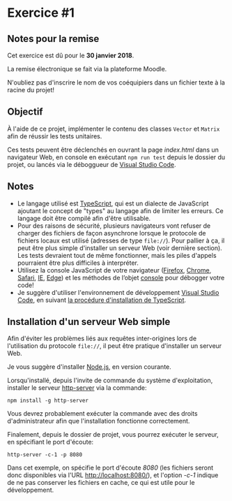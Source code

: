 # Exercice #1

## Notes pour la remise

Cet exercice est dû pour le **30 janvier 2018**.

La remise électronique se fait via la plateforme Moodle.

N'oubliez pas d'inscrire le nom de vos coéquipiers dans un fichier texte à la racine du projet!

## Objectif

À l'aide de ce projet, implémenter le contenu des classes `Vector` et `Matrix` afin de réussir les tests unitaires.

Ces tests peuvent être déclenchés en ouvrant la page *index.html* dans un navigateur Web, en console en exécutant `npm run test` depuis le dossier du projet, ou lancés via le déboggueur de [Visual Studio Code](https://code.visualstudio.com/).

## Notes

* Le langage utilisé est [TypeScript](https://www.typescriptlang.org/), qui est un dialecte de JavaScript ajoutant le concept de "types" au langage afin de limiter les erreurs. Ce langage doit être compilé afin d'être utilisable.
* Pour des raisons de sécurité, plusieurs navigateurs vont refuser de charger des fichiers de façon asynchrone lorsque le protocole de fichiers locaux est utilisé (adresses de type `file://`). Pour pallier à ça, il peut être plus simple d'installer un serveur Web (voir dernière section). Les tests devraient tout de même fonctionner, mais les piles d'appels pourraient être plus difficiles à interpréter.
* Utilisez la console JavaScript de votre navigateur  ([Firefox](https://developer.mozilla.org/fr/docs/Outils/Console_Web), [Chrome](https://developers.google.com/web/tools/chrome-devtools/debug/console/console-ui), [Safari](https://developer.apple.com/safari/tools/), [IE](https://msdn.microsoft.com/en-us/library/dn255006%28v=vs.85%29.aspx), [Edge](https://developer.microsoft.com/en-us/microsoft-edge/platform/documentation/f12-devtools-guide/console/)) et les méthodes de l’objet [console](https://developer.mozilla.org/fr/docs/Web/API/Console) pour débogger votre code!
* Je suggère d'utiliser l'environnement de développement [Visual Studio Code](https://code.visualstudio.com/), en suivant [la procédure d'installation de TypeScript](https://code.visualstudio.com/docs/languages/typescript).

## Installation d'un serveur Web simple
Afin d'éviter les problèmes liés aux requêtes inter-origines lors de l'utilisation du protocole `file://`, il peut être pratique d'installer un serveur Web.

Je vous suggère d'installer [Node.js](https://nodejs.org/en/), en version courante.

Lorsqu'installé, depuis l'invite de commande du système d'exploitation, installer le serveur [http-server](https://github.com/indexzero/http-server) via la commande:

    npm install -g http-server

Vous devrez probablement exécuter la commande avec des droits d'administrateur afin que l'installation fonctionne correctement.

Finalement, depuis le dossier de projet, vous pourrez exécuter le serveur, en spécifiant le port d'écoute:

    http-server -c-1 -p 8080

Dans cet exemple, on spécifie le port d'écoute *8080* (les fichiers seront donc disponibles via l'URL [http://localhost:8080/](http://localhost:8080/)), et l'option *-c-1* indique de ne pas conserver les fichiers en cache, ce qui est utile pour le développement.
